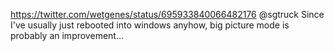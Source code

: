 https://twitter.com/wetgenes/status/695933840066482176 @sgtruck Since I've usually just rebooted into windows anyhow, big picture mode is probably an improvement...